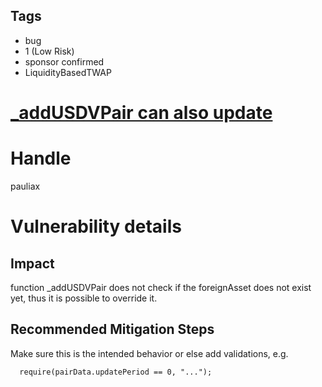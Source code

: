 ## Tags

- bug
- 1 (Low Risk)
- sponsor confirmed
- LiquidityBasedTWAP

# [_addUSDVPair can also update](https://github.com/code-423n4/2021-12-vader-findings/issues/185) 

# Handle

pauliax


# Vulnerability details

## Impact
function _addUSDVPair does not check if the foreignAsset does not exist yet, thus it is possible to override it. 

## Recommended Mitigation Steps
Make sure this is the intended behavior or else add validations, e.g.
```solidity
  require(pairData.updatePeriod == 0, "...");
```

